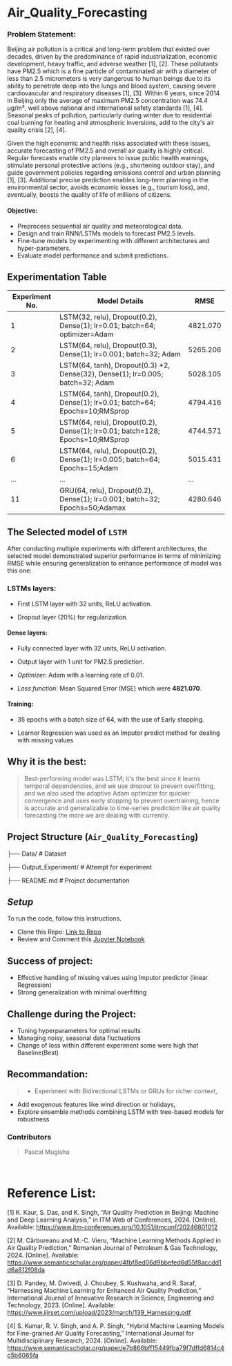 # Air_Quality_Forecasting
### Problem Statement:
Beijing air pollution is a critical and long-term problem that existed over decades, driven by the predominance of rapid industrialization, economic development, heavy traffic, and adverse weather [1], [2]. These pollutants have PM2.5 which is a fine particle of contaminated air with a diameter of less than 2.5 micrometers is very dangerous to human beings due to its ability to penetrate deep into the lungs and blood system, causing severe cardiovascular and respiratory diseases [1], [3]. Within 6 years, since 2014 in Beijing only the average of maximum PM2.5 concentration was 74.4 µg/m³, well above national and international safety standards [1], [4]. Seasonal peaks of pollution, particularly during winter due to residential coal burning for heating and atmospheric inversions, add to the city's air quality crisis [2], [4].

Given the high economic and health risks associated with these issues, accurate forecasting of PM2.5 and overall air quality is highly critical. Regular forecasts enable city planners to issue public health warnings, stimulate personal protective actions (e.g., shortening outdoor stay), and guide government policies regarding emissions control and urban planning [1], [3]. Additional precise prediction enables long-term planning in the environmental sector, avoids economic losses (e.g., tourism loss), and, eventually, boosts the quality of life of millions of citizens.
#### Objective:
- Preprocess sequential air quality and meteorological data.
- Design and train RNN/LSTMs models to forecast PM2.5 levels.
- Fine-tune models by experimenting with different architectures and hyper-parameters.
- Evaluate model performance and submit predictions.

## Experimentation Table

| Experiment No. | Model Details                                                                                             | RMSE    |
|---------------|---------------------------------------------------------------------------------------------------------|---------|
| 1   | LSTM(32, relu), Dropout(0.2), Dense(1); lr=0.01; batch=64; optimizer=Adam                                 | 4821.070   |
| 2             | LSTM(64, relu), Dropout(0.3), Dense(1); lr=0.001; batch=32; Adam                                          | 5265.206    |
| 3             | LSTM(64, tanh), Dropout(0.3) *2, Dense(32), Dense(1); lr=0.005; batch=32; Adam                                       | 5028.105    |
| 4             | LSTM(64, tanh), Dropout(0.2), Dense(1); lr=0.01; batch=64; Epochs=10;RMSprop                                          | 4794.416   |
| 5             | LSTM(64, relu), Dropout(0.2), Dense(1); lr=0.01; batch=128; Epochs=10;RMSprop                                          | 4744.571    |
| 6             | LSTM(64, relu), Dropout(0.2), Dense(1); lr=0.005; batch=64; Epochs=15;Adam                                          | 5015.431    |
| ...           | ...                                                                                                       | ...     |
| 11             | GRU(64, relu), Dropout(0.2), Dense(1); lr=0.001; batch=32; Epochs=50;Adamax                                          | 4280.646    |


## **The Selected model of ```LSTM```**

After conducting multiple experiments with different architectures, the selected model
demonstrated superior performance in terms of minimizing RMSE while ensuring generalization to enhance performance of model was this one:

### LSTMs layers:

- First LSTM layer with 32 units, ReLU activation.

- Dropout layer (20%) for regularization.

#### **Dense layers:**

- Fully connected layer with 32 units, ReLU activation.

- Output layer with 1 unit for PM2.5 prediction.

- *Optimizer*: Adam with a learning rate of 0.01.

- *Loss function*: Mean Squared Error (MSE) which were **4821.070**.

#### **Training:**

- 35 epochs with a batch size of 64, with the use of Early stopping.

- Learner Regression was used as an Imputer predict method for dealing with missing values

## Why it is the best:
>Best-performing model was LSTM; it's the best since it learns temporal dependencies, and we use dropout to prevent overfitting, and we also used the adaptive Adam optimizer for quicker convergence and uses early stopping to prevent overtraining, hence is accurate and generalizable to time-series prediction like air quality forecasting the more we are dealing with currently.


## Project Structure (```Air_Quality_Forecasting```)
├── Data/                  # Dataset 

├── Output_Experiment/         # Attempt for experiment

├── README.md              # Project documentation


## *Setup*
To run the code, follow this instructions. 

- Clone this Repo: [Link to Repo](https://github.com/M-Pascal/Air_Quality_Forecasting.git)
- Review and Comment this [Jupyter Notebook](https://colab.research.google.com/drive/1-aPZeJn6ReAsq36e_1rso4nZHY0BrXz5?usp=sharing)

## Success of project:
* Effective handling of missing values using Imputor predictor (linear Regression)
* Strong generalization with minimal overfitting

## Challenge during the Project:
- Tuning hyperparameters for optimal results
- Managing noisy, seasonal data fluctuations
- Change of loss within different experiment some were high that Baseline(Best)

## Recommandation:
> - Experiment with Bidirectional LSTMs or GRUs for richer context,
- Add exogenous features like wind direction or holidays,
- Explore ensemble methods combining LSTM with tree-based models for robustness


### **Contributors**
> Pascal Mugisha

<br>

# Reference List:
[1] K. Kaur, S. Das, and K. Singh, “Air Quality Prediction in Beijing: Machine and Deep Learning Analysis,” in ITM Web of Conferences, 2024. [Online]. Available: https://www.itm-conferences.org/10.1051/itmconf/20246801012

[2] M. Cărbureanu and M.-C. Vieru, “Machine Learning Methods Applied in Air Quality Prediction,” Romanian Journal of Petroleum & Gas Technology, 2024. [Online]. Available: https://www.semanticscholar.org/paper/4fbf8ed06d9bbefed6d55f8accdd1d6a812f08da

[3] D. Pandey, M. Dwivedi, J. Choubey, S. Kushwaha, and R. Saraf, “Harnessing Machine Learning for Enhanced Air Quality Prediction,” International Journal of Innovative Research in Science, Engineering and Technology, 2023. [Online]. Available: https://www.ijirset.com/upload/2023/march/139_Harnessing.pdf

[4] S. Kumar, R. V. Singh, and A. P. Singh, “Hybrid Machine Learning Models for Fine-grained Air Quality Forecasting,” International Journal for Multidisciplinary Research, 2024. [Online]. Available: https://www.semanticscholar.org/paper/e7b866bff15449fba79f7dffd6814c4c5b6065fa
